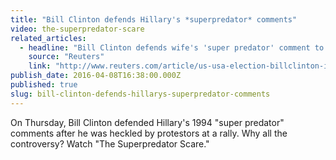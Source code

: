 ```yaml
---
title: "Bill Clinton defends Hillary's *superpredator* comments"
video: the-superpredator-scare
related_articles:
  - headline: "Bill Clinton defends wife's 'super predator' comment to protesters"
    source: "Reuters"
    link: "http://www.reuters.com/article/us-usa-election-billclinton-idUSKCN0X42NS"
publish_date: 2016-04-08T16:38:00.000Z
published: true
slug: bill-clinton-defends-hillarys-superpredator-comments
---
```

On Thursday, Bill Clinton defended Hillary's 1994 "super predator" comments after he was heckled by protestors at a rally. Why all the controversy? Watch "The Superpredator Scare."

